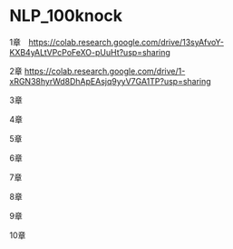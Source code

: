 # NLP_100knock

1章　https://colab.research.google.com/drive/13syAfvoY-KXB4yALtVPcPoFeXO-pUuHt?usp=sharing

2章  https://colab.research.google.com/drive/1-xRGN38hyrWd8DhApEAsjq9yyV7GA1TP?usp=sharing

3章

4章

5章

6章

7章

8章

9章

10章

